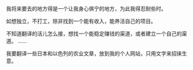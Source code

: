我将来要去的地方得是一个让我身心俱宁的地方，为此我得忍耐些时。

如想独立，不打工，除非找到一个能有收入，能养活自己的项目。

不知道翻译的活儿怎么接，想找一个能稳定赚钱的渠道，或者建立一个自己的渠道。
……

我要翻译一些日本和以色列的农业文章，放到我的个人网站，只用文字来招徕生意。
